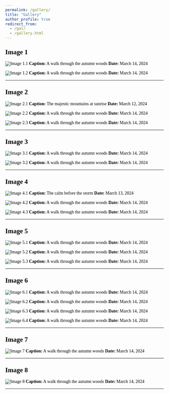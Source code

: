 ```yaml
---
permalink: /gallery/
title: "Gallery"
author_profile: true
redirect_from: 
  - /gal/
  - /gallery.html
---
```


<style>
    body {
        font-family: "Times New Roman", Times, serif;
        font-size: 14px;
        color: #000;
    }
    a {
        color: #014552; /* Dark blue color for links */
    }
    h1, h2, h3, h4, h5, h6 {
        margin-top: 24px;
        margin-bottom: 16px;
        font-weight: 600;
        line-height: 1.25;
    }
</style>


## Image 1
![Image 1.1](UT.jpg)
**Caption:** A walk through the autumn woods
**Date:** March 14, 2024

![Image 1.2](images/UT2.jpg)
**Caption:** A walk through the autumn woods
**Date:** March 14, 2024

---

## Image 2
![Image 2.1](images/Grad.png)
**Caption:** The majestic mountains at sunrise
**Date:** March 12, 2024

![Image 2.2](images/IISc.jpg)
**Caption:** A walk through the autumn woods
**Date:** March 14, 2024

![Image 2.3](images/IIScGrad.jpg)
**Caption:** A walk through the autumn woods
**Date:** March 14, 2024

---

## Image 3
![Image 3.1](images/INFORMS.jpeg)
**Caption:** A walk through the autumn woods
**Date:** March 14, 2024

![Image 3.2](images/Chicago.jpg)
**Caption:** A walk through the autumn woods
**Date:** March 14, 2024

---

## Image 4
![Image 4.1](iamges/MITACS.png)
**Caption:** The calm before the storm
**Date:** March 13, 2024

![Image 4.2](images/MITACS_Mentor.jpg)
**Caption:** A walk through the autumn woods
**Date:** March 14, 2024

![Image 4.3](images/MITACS4.jpg)
**Caption:** A walk through the autumn woods
**Date:** March 14, 2024


---

## Image 5
![Image 5.1](images/Niagara.jpg)
**Caption:** A walk through the autumn woods
**Date:** March 14, 2024

![Image 5.2](images/Niagara2.jpg)
**Caption:** A walk through the autumn woods
**Date:** March 14, 2024

![Image 5.3](images/Niagara3.jpg)
**Caption:** A walk through the autumn woods
**Date:** March 14, 2024

---

## Image 6
![Image 6.1](images/Toronto.jpg)
**Caption:** A walk through the autumn woods
**Date:** March 14, 2024

![Image 6.2](images/Ottawa.jpg)
**Caption:** A walk through the autumn woods
**Date:** March 14, 2024

![Image 6.3](images/Montreal.jpg)
**Caption:** A walk through the autumn woods
**Date:** March 14, 2024

![Image 6.4](images/Quebec.jpg)
**Caption:** A walk through the autumn woods
**Date:** March 14, 2024

---

## Image 7
![Image 7](images/TELEGRAPH.jpeg)
**Caption:** A walk through the autumn woods
**Date:** March 14, 2024

---

## Image 8
![Image 8](images/JBNSTS.jpeg)
**Caption:** A walk through the autumn woods
**Date:** March 14, 2024


---



